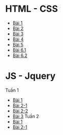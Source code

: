 # HTML - CSS
* [Bài 1](https://thonghv61.github.io/Baitap1/)
* [Bài 2](https://thonghv61.github.io/Baitap2/)
* [Bài 3](https://thonghv61.github.io/Baitap3/)
* [Bài 4](https://thonghv61.github.io/Baitap4/)
* [Bài 5](https://thonghv61.github.io/Ex-5/) 
* [Bài 6.1](https://thonghv61.github.io/Baitap6-1/) 
* [Bài 6.2](https://thonghv61.github.io/Baitap6-2/) 

# JS - Jquery

Tuần 1
* [Bài 1](https://thonghv61.github.io/Bai1-js/)
* [Bài 2-1](https://thonghv61.github.io/Bai2-js/Bai2-1)
* [Bài 2-2](https://thonghv61.github.io/Bai2-js/Bai2-2)
* [Bài 3](https://thonghv61.github.io/Bai3-js/)
Tuần 2
* [Bài 1](https://thonghv61.github.io/Bai1-js/)
* [Bài 2-1](https://thonghv61.github.io/Bai2-js/Bai2-1)


